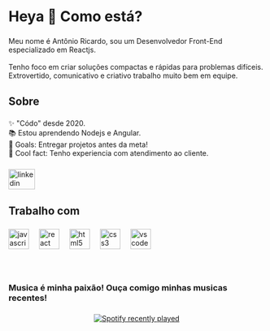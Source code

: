 <h1 align="left">Heya 👋 Como está?</h1>

###

<p align="left">Meu nome é Antônio Ricardo, sou um Desenvolvedor Front-End especializado em Reactjs.<br><br>Tenho foco em criar soluções compactas e rápidas para problemas difíceis.<br>Extrovertido, comunicativo e criativo trabalho muito bem em equipe.</p>

###

<h2 align="left">Sobre</h2>

###

<p align="left">✨ "Códo" desde 2020.<br>📚 Estou aprendendo Nodejs e Angular.<br>🎯 Goals: Entregar projetos antes da meta!<br>🎲 Cool fact: Tenho experiencia com atendimento ao cliente.</p>

###

<div align="left">
  <a href="https://www.linkedin.com/in/antonio-ricardo-12b063207/" target="_blank">
    <img src="https://raw.githubusercontent.com/maurodesouza/profile-readme-generator/master/src/assets/icons/social/linkedin/default.svg" width="52" height="40" alt="linkedin logo"  />
  </a>
</div>

###

<h2 align="left">Trabalho com</h2>

###

<div align="left">
  <img src="https://cdn.jsdelivr.net/gh/devicons/devicon/icons/javascript/javascript-original.svg" height="40" alt="javascript logo"  />
  <img width="12" />
  <img src="https://cdn.jsdelivr.net/gh/devicons/devicon/icons/react/react-original.svg" height="40" alt="react logo"  />
  <img width="12" />
  <img src="https://cdn.jsdelivr.net/gh/devicons/devicon/icons/html5/html5-original.svg" height="40" alt="html5 logo"  />
  <img width="12" />
  <img src="https://cdn.jsdelivr.net/gh/devicons/devicon/icons/css3/css3-original.svg" height="40" alt="css3 logo"  />
  <img width="12" />
  <img src="https://cdn.jsdelivr.net/gh/devicons/devicon/icons/vscode/vscode-original.svg" height="40" alt="vscode logo"  />
</div>

###

<br clear="both">

<h3 align="left">Musica é minha paixão! Ouça comigo minhas musicas recentes!</h3>

###

<div align="center">
  <a href="https://open.spotify.com/user/22baxt6znxwf2iadjjybnny6y">
    <img src="https://spotify-recently-played-readme.vercel.app/api?user=22baxt6znxwf2iadjjybnny6y&count=7&unique=true" alt="Spotify recently played"  />
  </a>
</div>

###
